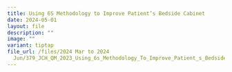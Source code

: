 ```yaml
---
title: Using 6S Methodology to Improve Patient’s Bedside Cabinet
date: 2024-05-01
layout: file
description: ""
image: ""
variant: tiptap
file_url: /files/2024 Mar to 2024
  Jun/379_JCH_QM_2023_Using_6s_Methodology_To_Improve_Patient_s_Bedside_Cabinet.pdf
---
```

